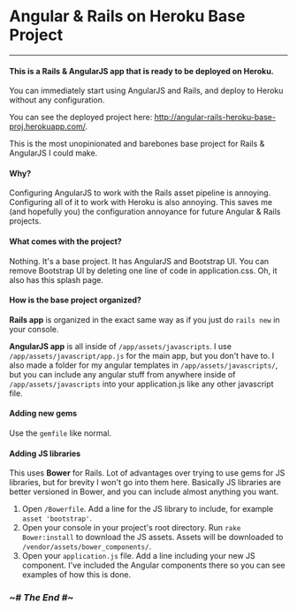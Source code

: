 # Angular & Rails on Heroku Base Project
----
#### This is a Rails & AngularJS app that is ready to be deployed on Heroku. 
You can immediately start using AngularJS and Rails, and deploy to Heroku without any configuration.

You can see the deployed project here: http://angular-rails-heroku-base-proj.herokuapp.com/.

This is the most unopinionated and barebones base project for Rails & AngularJS I could make.

#### Why?
Configuring AngularJS to work with the Rails asset pipeline is annoying. Configuring all of it to work with Heroku is also annoying. This saves me (and hopefully you) the configuration annoyance for future Angular & Rails projects.

#### What comes with the project?
Nothing. It's a base project. It has AngularJS and Bootstrap UI. You can remove Bootstrap UI by deleting one line of code in application.css. Oh, it also has this splash page.

#### How is the base project organized?
**Rails app** is organized in the exact same way as if you just do `rails new` in your console.

**AngularJS app** is all inside of `/app/assets/javascripts`. I use `/app/assets/javascript/app.js` for the main app, but you don't have to. I also made a folder for my angular templates in `/app/assets/javascripts/`, but you can include any angular stuff from anywhere inside of `/app/assets/javascripts` into your application.js like any other javascript file. 

#### Adding new gems
Use the `gemfile` like normal.

#### Adding JS libraries
This uses **Bower** for Rails. Lot of advantages over trying to use gems for JS libraries, but for brevity I won't go into them here. Basically JS libraries are better versioned in Bower, and you can include almost anything you want.

1. Open `/Bowerfile`. Add a line for the JS library to include, for example `asset 'bootstrap'`.
2. Open your console in your project's root directory. Run `rake Bower:install` to download the JS assets. Assets will be downloaded to `/vendor/assets/bower_components/`.
3. Open your `application.js` file. Add a line including your new JS component. I've included the Angular components there so you can see examples of how this is done.

### ~*# The End #*~
